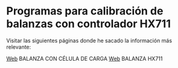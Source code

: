 # Programas para calibración de balanzas con controlador HX711

Visitar las siguientes páginas donde he sacado la información más relevante:

[Web](https://www.prometec.net/balanza-con-celula-de-carga/) BALANZA CON CÉLULA DE CARGA
[Web](https://www.prometec.net/balanza-hx711-programa-final/) BALANZA HX711
